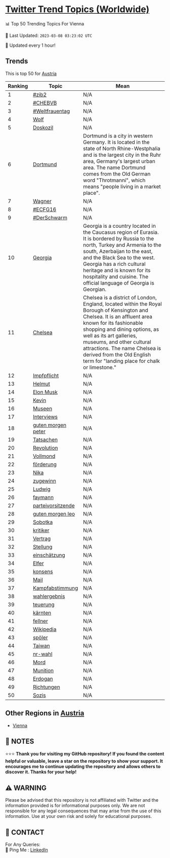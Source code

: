 [Twitter Trend Topics (Worldwide)](https://github.com/ErcinDedeoglu/Twitter-Trend-Topics)
==========


📊 Top 50 Trending Topics For Vienna

📆 Last Updated: `2023-03-08 03:23:02 UTC`

🔧 Updated every 1 hour!


## Trends

This is top 50 for [Austria](</Austria>)

| Ranking | Topic | Mean |
| ------- | ------------ | ------------ |
| 1 | [#zib2](http://twitter.com/search?q=%23zib2) | N/A |
| 2 | [#CHEBVB](http://twitter.com/search?q=%23CHEBVB) | N/A |
| 3 | [#Weltfrauentag](http://twitter.com/search?q=%23Weltfrauentag) | N/A |
| 4 | [Wolf](http://twitter.com/search?q=Wolf) | N/A |
| 5 | [Doskozil](http://twitter.com/search?q=Doskozil) | N/A |
| 6 | [Dortmund](http://twitter.com/search?q=Dortmund) | Dortmund is a city in western Germany. It is located in the state of North Rhine-Westphalia and is the largest city in the Ruhr area, Germany's largest urban area. The name Dortmund comes from the Old German word "Throtmanni", which means "people living in a market place". |
| 7 | [Wagner](http://twitter.com/search?q=Wagner) | N/A |
| 8 | [#ECFG16](http://twitter.com/search?q=%23ECFG16) | N/A |
| 9 | [#DerSchwarm](http://twitter.com/search?q=%23DerSchwarm) | N/A |
| 10 | [Georgia](http://twitter.com/search?q=Georgia) | Georgia is a country located in the Caucasus region of Eurasia. It is bordered by Russia to the north, Turkey and Armenia to the south, Azerbaijan to the east, and the Black Sea to the west. Georgia has a rich cultural heritage and is known for its hospitality and cuisine. The official language of Georgia is Georgian. |
| 11 | [Chelsea](http://twitter.com/search?q=Chelsea) | Chelsea is a district of London, England, located within the Royal Borough of Kensington and Chelsea. It is an affluent area known for its fashionable shopping and dining options, as well as its art galleries, museums, and other cultural attractions. The name Chelsea is derived from the Old English term for "landing place for chalk or limestone." |
| 12 | [Impfpflicht](http://twitter.com/search?q=Impfpflicht) | N/A |
| 13 | [Helmut](http://twitter.com/search?q=Helmut) | N/A |
| 14 | [Elon Musk](http://twitter.com/search?q=Elon+Musk) | N/A |
| 15 | [Kevin](http://twitter.com/search?q=Kevin) | N/A |
| 16 | [Museen](http://twitter.com/search?q=Museen) | N/A |
| 17 | [Interviews](http://twitter.com/search?q=Interviews) | N/A |
| 18 | [guten morgen peter](http://twitter.com/search?q=guten+morgen+peter) | N/A |
| 19 | [Tatsachen](http://twitter.com/search?q=Tatsachen) | N/A |
| 20 | [Revolution](http://twitter.com/search?q=Revolution) | N/A |
| 21 | [Vollmond](http://twitter.com/search?q=Vollmond) | N/A |
| 22 | [förderung](http://twitter.com/search?q=f%c3%b6rderung) | N/A |
| 23 | [Nika](http://twitter.com/search?q=Nika) | N/A |
| 24 | [zugewinn](http://twitter.com/search?q=zugewinn) | N/A |
| 25 | [Ludwig](http://twitter.com/search?q=Ludwig) | N/A |
| 26 | [faymann](http://twitter.com/search?q=faymann) | N/A |
| 27 | [parteivorsitzende](http://twitter.com/search?q=parteivorsitzende) | N/A |
| 28 | [guten morgen leo](http://twitter.com/search?q=guten+morgen+leo) | N/A |
| 29 | [Sobotka](http://twitter.com/search?q=Sobotka) | N/A |
| 30 | [kritiker](http://twitter.com/search?q=kritiker) | N/A |
| 31 | [Vertrag](http://twitter.com/search?q=Vertrag) | N/A |
| 32 | [Stellung](http://twitter.com/search?q=Stellung) | N/A |
| 33 | [einschätzung](http://twitter.com/search?q=einsch%c3%a4tzung) | N/A |
| 34 | [Elfer](http://twitter.com/search?q=Elfer) | N/A |
| 35 | [konsens](http://twitter.com/search?q=konsens) | N/A |
| 36 | [Mail](http://twitter.com/search?q=Mail) | N/A |
| 37 | [Kampfabstimmung](http://twitter.com/search?q=Kampfabstimmung) | N/A |
| 38 | [wahlergebnis](http://twitter.com/search?q=wahlergebnis) | N/A |
| 39 | [teuerung](http://twitter.com/search?q=teuerung) | N/A |
| 40 | [kärnten](http://twitter.com/search?q=k%c3%a4rnten) | N/A |
| 41 | [fellner](http://twitter.com/search?q=fellner) | N/A |
| 42 | [Wikipedia](http://twitter.com/search?q=Wikipedia) | N/A |
| 43 | [spöler](http://twitter.com/search?q=sp%c3%b6ler) | N/A |
| 44 | [Taiwan](http://twitter.com/search?q=Taiwan) | N/A |
| 45 | [nr-wahl](http://twitter.com/search?q=nr-wahl) | N/A |
| 46 | [Mord](http://twitter.com/search?q=Mord) | N/A |
| 47 | [Munition](http://twitter.com/search?q=Munition) | N/A |
| 48 | [Erdogan](http://twitter.com/search?q=Erdogan) | N/A |
| 49 | [Richtungen](http://twitter.com/search?q=Richtungen) | N/A |
| 50 | [Sozis](http://twitter.com/search?q=Sozis) | N/A |



## Other Regions in [Austria](</Austria>)

* [Vienna](</Austria/Vienna.md>)



## 📝 NOTES

⭐⭐⭐ **Thank you for visiting my GitHub repository! If you found the content helpful or valuable, leave a star on the repository to show your support. It encourages me to continue updating the repository and allows others to discover it. Thanks for your help!**


## ⚠️ WARNING

Please be advised that this repository is not affiliated with Twitter and the information provided is for informational purposes only. We are not responsible for any legal consequences that may arise from the use of this information. Use at your own risk and solely for educational purposes.


## 📨 CONTACT

 For Any Queries:  
            🏓 Ping Me : [LinkedIn](https://www.linkedin.com/in/ercindedeoglu/)
